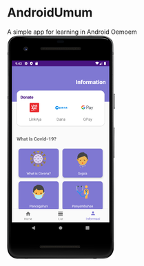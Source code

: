 # AndroidUmum
A simple app for learning in Android Oemoem
<img src="https://github.com/nurrizkyimani/covid19project/blob/master/Pic/profil_device.png" width="250">
